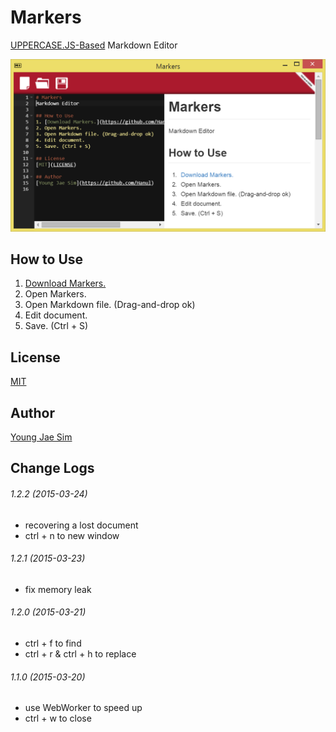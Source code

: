 # Markers
[UPPERCASE.JS-Based](https://github.com/Hanul/UPPERCASE.JS) Markdown Editor

![ScreenShot](https://raw.githubusercontent.com/Hanul/Markers/master/Markers.png)

## How to Use
1. [Download Markers.](https://github.com/Hanul/Markers/releases)
2. Open Markers.
3. Open Markdown file. (Drag-and-drop ok)
4. Edit document.
5. Save. (Ctrl + S)

## License
[MIT](LICENSE)

## Author
[Young Jae Sim](https://github.com/Hanul)

## Change Logs
###### 1.2.2 (2015-03-24)
* recovering a lost document
* ctrl + n to new window

###### 1.2.1 (2015-03-23)
* fix memory leak

###### 1.2.0 (2015-03-21)
* ctrl + f to find
* ctrl + r & ctrl + h to replace

###### 1.1.0 (2015-03-20)
* use WebWorker to speed up
* ctrl + w to close
